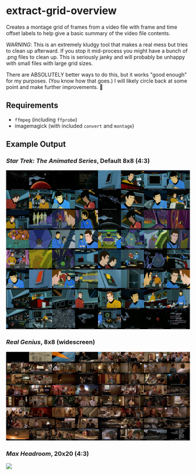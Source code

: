# extract-grid-overview

Creates a montage grid of frames from a video file with frame and time offset labels to help give a basic summary of the video file contents.

_WARNING_: This is an extremely kludgy tool that makes a real mess but tries to clean up afterward. If you stop it mid-process you might have a bunch of .png files to clean up. This is seriously janky and will probably be unhappy with small files with large grid sizes.

There are ABSOLUTELY better ways to do this, but it works "good enough" for my purposes. (You know how that goes.) I will likely circle back at some point and make further improvements. 🤞

## Requirements

- `ffmpeg` (including `ffprobe`)
- imagemagick (with included `convert` and `montage`)

## Example Output

### _Star Trek: The Animated Series_, Default 8x8 (4:3)

![](docs/montage-tas.png)

### _Real Genius_, 8x8 (widescreen)

![](docs/montage-real-genius.png)

### _Max Headroom_, 20x20 (4:3)

![](docs/montage-20x20.png)
